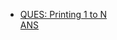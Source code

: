 * [QUES: Printing 1 to N](https://practice.geeksforgeeks.org/problems/print-1-to-n-without-using-loops-1587115620/1/?track=DSASP-Recursion&batchId=154)<br>
  [ANS](/recursion/print1ton.cpp)
